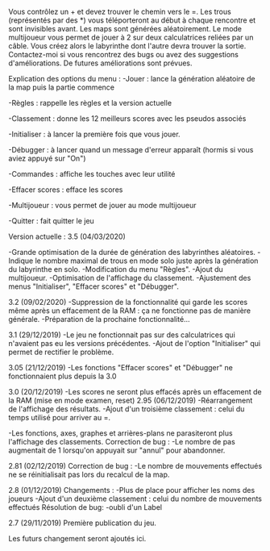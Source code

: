 Vous contrôlez un + et devez trouver le chemin vers le =. Les trous (représentés par des *) vous téléporteront au début à chaque rencontre et sont invisibles avant.
Les maps sont générées aléatoirement.
Le mode multijoueur vous permet de jouer à 2 sur deux calculatrices reliées par un câble. Vous créez alors le labyrinthe dont l'autre devra trouver la sortie.
Contactez-moi si vous rencontrez des bugs ou avez des suggestions d'améliorations. De futures améliorations sont prévues.

Explication des options du menu :
-Jouer : lance la génération aléatoire de la map puis la partie commence
 
 -Règles : rappelle les règles et la version actuelle
 
 -Classement : donne les 12 meilleurs scores avec les pseudos associés
 
 -Initialiser : à lancer la première fois que vous jouer.
 
 -Débugger : à lancer quand un message d'erreur apparaît (hormis si vous aviez appuyé sur "On")
 
 -Commandes : affiche les touches avec leur utilité
 
 -Effacer scores : efface les scores
 
 -Multijoueur : vous permet de jouer au mode multijoueur
 
 -Quitter : fait quitter le jeu

Version actuelle : 3.5 (04/03/2020)

 -Grande optimisation de la durée de génération des labyrinthes aléatoires.
 -Indique le nombre maximal de trous en mode solo juste après la génération du labyrinthe en solo.
 -Modification du menu "Règles".
 -Ajout du multijoueur.
 -Optimisation de l'affichage du classement.
 -Ajustement des menus "Initialiser", "Effacer scores" et "Débugger".


3.2 (09/02/2020)
-Suppression de la fonctionnalité qui garde les scores même après un effacement de la RAM : ça ne fonctionne pas de manière 
générale.
-Préparation de la prochaine fonctionnalité...

3.1 (29/12/2019)
-Le jeu ne fonctionnait pas sur des calculatrices qui n'avaient pas eu les versions précédentes.
-Ajout de l'option "Initialiser" qui permet de rectifier le problème.

3.05 (21/12/2019)
-Les fonctions "Effacer scores" et "Débugger" ne fonctionnaient plus depuis la 3.0

3.0 (20/12/2019)
-Les scores ne seront plus effacés après un effacement de la RAM (mise en mode examen, reset)
2.95 (06/12/2019)
-Réarrangement de l'affichage des résultats.
-Ajout d'un troisième classement : celui du temps utilisé pour arriver au =.

-Les fonctions, axes, graphes et arrières-plans ne parasiteront plus l'affichage des classements.
Correction de bug :
-Le nombre de pas augmentait de 1 lorsqu'on appuyait sur "annul" pour abandonner.

2.81 (02/12/2019)
Correction de bug :
-Le nombre de mouvements effectués ne se réinitialisait pas lors du recalcul de la map.

2.8 (01/12/2019)
Changements :
-Plus de place pour afficher les noms des joueurs
-Ajout d'un deuxième classement : celui du nombre de mouvements effectués
Résolution de bug:
-oubli d'un Label

2.7 (29/11/2019)
Première publication du jeu.

Les futurs changement seront ajoutés ici.

